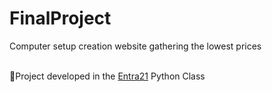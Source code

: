 # FinalProject
Computer setup creation website gathering the lowest prices

<br>
📜Project developed in the <a href="https://www.entra21.com.br/">Entra21</a> Python Class
